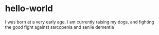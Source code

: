 # hello-world
I was born at a very early age.
I am currently raising my dogs, and fighting the good fight against sarcopenia and senile dementia
